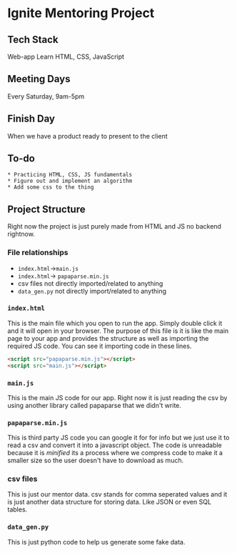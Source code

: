# Ignite Mentoring Project
## Tech Stack
Web-app
Learn HTML, CSS, JavaScript
## Meeting Days
Every Saturday, 9am-5pm
## Finish Day
When we have a product ready to present to the client
## To-do
    * Practicing HTML, CSS, JS fundamentals
    * Figure out and implement an algorithm
    * Add some css to the thing

## Project Structure
Right now the project is just purely made from HTML and JS no backend rightnow.

### File relationships
* `index.html`->`main.js`
* `index.html`-> `papaparse.min.js`
* csv files not directly imported/related to anything
* `data_gen.py` not directly import/related to anything

### `index.html`

This is the main file which you open to run the app. Simply double click it and it will open in your browser. The purpose of this file is it is like the main page to your app and provides the structure as well as importing the required JS code. You can see it importing code in these lines.
```html
<script src="papaparse.min.js"></script>
<script src="main.js"></script>
```

### `main.js`

This is the main JS code for our app. Right now it is just reading the csv by using another library called papaparse that we didn't write.

### `papaparse.min.js`

This is third party JS code you can google it for for info but we just use it to read a csv and convert it into a javascript object. The code is unreadable because it is *minified* its a process where we compress code to make it a smaller size so the user doesn't have to download as much.

### csv files

This is just our mentor data. csv stands for comma seperated values and it is just another data structure for storing data. Like JSON or even SQL tables.

### `data_gen.py`

This is just python code to help us generate some fake data.




